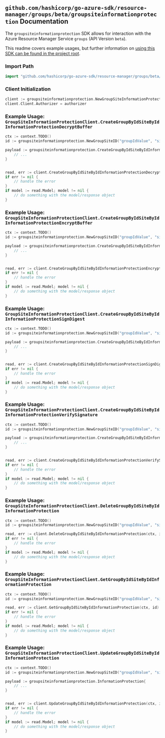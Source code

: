 
## `github.com/hashicorp/go-azure-sdk/resource-manager/groups/beta/groupsiteinformationprotection` Documentation

The `groupsiteinformationprotection` SDK allows for interaction with the Azure Resource Manager Service `groups` (API Version `beta`).

This readme covers example usages, but further information on [using this SDK can be found in the project root](https://github.com/hashicorp/go-azure-sdk/tree/main/docs).

### Import Path

```go
import "github.com/hashicorp/go-azure-sdk/resource-manager/groups/beta/groupsiteinformationprotection"
```


### Client Initialization

```go
client := groupsiteinformationprotection.NewGroupSiteInformationProtectionClientWithBaseURI("https://management.azure.com")
client.Client.Authorizer = authorizer
```


### Example Usage: `GroupSiteInformationProtectionClient.CreateGroupByIdSiteByIdInformationProtectionDecryptBuffer`

```go
ctx := context.TODO()
id := groupsiteinformationprotection.NewGroupSiteID("groupIdValue", "siteIdValue")

payload := groupsiteinformationprotection.CreateGroupByIdSiteByIdInformationProtectionDecryptBufferRequest{
	// ...
}


read, err := client.CreateGroupByIdSiteByIdInformationProtectionDecryptBuffer(ctx, id, payload)
if err != nil {
	// handle the error
}
if model := read.Model; model != nil {
	// do something with the model/response object
}
```


### Example Usage: `GroupSiteInformationProtectionClient.CreateGroupByIdSiteByIdInformationProtectionEncryptBuffer`

```go
ctx := context.TODO()
id := groupsiteinformationprotection.NewGroupSiteID("groupIdValue", "siteIdValue")

payload := groupsiteinformationprotection.CreateGroupByIdSiteByIdInformationProtectionEncryptBufferRequest{
	// ...
}


read, err := client.CreateGroupByIdSiteByIdInformationProtectionEncryptBuffer(ctx, id, payload)
if err != nil {
	// handle the error
}
if model := read.Model; model != nil {
	// do something with the model/response object
}
```


### Example Usage: `GroupSiteInformationProtectionClient.CreateGroupByIdSiteByIdInformationProtectionSignDigest`

```go
ctx := context.TODO()
id := groupsiteinformationprotection.NewGroupSiteID("groupIdValue", "siteIdValue")

payload := groupsiteinformationprotection.CreateGroupByIdSiteByIdInformationProtectionSignDigestRequest{
	// ...
}


read, err := client.CreateGroupByIdSiteByIdInformationProtectionSignDigest(ctx, id, payload)
if err != nil {
	// handle the error
}
if model := read.Model; model != nil {
	// do something with the model/response object
}
```


### Example Usage: `GroupSiteInformationProtectionClient.CreateGroupByIdSiteByIdInformationProtectionVerifySignature`

```go
ctx := context.TODO()
id := groupsiteinformationprotection.NewGroupSiteID("groupIdValue", "siteIdValue")

payload := groupsiteinformationprotection.CreateGroupByIdSiteByIdInformationProtectionVerifySignatureRequest{
	// ...
}


read, err := client.CreateGroupByIdSiteByIdInformationProtectionVerifySignature(ctx, id, payload)
if err != nil {
	// handle the error
}
if model := read.Model; model != nil {
	// do something with the model/response object
}
```


### Example Usage: `GroupSiteInformationProtectionClient.DeleteGroupByIdSiteByIdInformationProtection`

```go
ctx := context.TODO()
id := groupsiteinformationprotection.NewGroupSiteID("groupIdValue", "siteIdValue")

read, err := client.DeleteGroupByIdSiteByIdInformationProtection(ctx, id)
if err != nil {
	// handle the error
}
if model := read.Model; model != nil {
	// do something with the model/response object
}
```


### Example Usage: `GroupSiteInformationProtectionClient.GetGroupByIdSiteByIdInformationProtection`

```go
ctx := context.TODO()
id := groupsiteinformationprotection.NewGroupSiteID("groupIdValue", "siteIdValue")

read, err := client.GetGroupByIdSiteByIdInformationProtection(ctx, id)
if err != nil {
	// handle the error
}
if model := read.Model; model != nil {
	// do something with the model/response object
}
```


### Example Usage: `GroupSiteInformationProtectionClient.UpdateGroupByIdSiteByIdInformationProtection`

```go
ctx := context.TODO()
id := groupsiteinformationprotection.NewGroupSiteID("groupIdValue", "siteIdValue")

payload := groupsiteinformationprotection.InformationProtection{
	// ...
}


read, err := client.UpdateGroupByIdSiteByIdInformationProtection(ctx, id, payload)
if err != nil {
	// handle the error
}
if model := read.Model; model != nil {
	// do something with the model/response object
}
```
